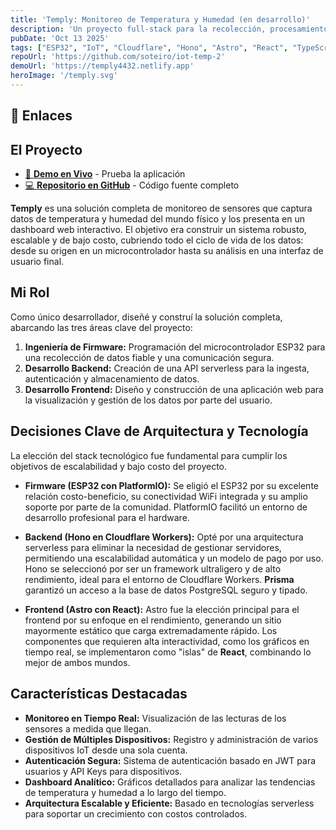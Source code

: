 ```yaml
---
title: 'Temply: Monitoreo de Temperatura y Humedad (en desarrollo)'
description: 'Un proyecto full-stack para la recolección, procesamiento y visualización de datos de sensores IoT en tiempo real, desde el firmware en un ESP32 hasta un dashboard web serverless.'
pubDate: 'Oct 13 2025'
tags: ["ESP32", "IoT", "Cloudflare", "Hono", "Astro", "React", "TypeScript", "PostgreSQL", "Prisma", "PlatformIO"]
repoUrl: 'https://github.com/soteiro/iot-temp-2'
demoUrl: 'https://temply4432.netlify.app'
heroImage: '/temply.svg'
---
```


## 🔗 Enlaces


## El Proyecto
<ul>
	<li>
		<a href="https://temply4432.netlify.app" target="_blank" rel="noopener noreferrer">🚀 <strong>Demo en Vivo</strong></a> - Prueba la aplicación
	</li>
	<li>
		<a href="https://github.com/soteiro/iot-temp-2" target="_blank" rel="noopener noreferrer">💻 <strong>Repositorio en GitHub</strong></a> - Código fuente completo
	</li>
</ul>

**Temply** es una solución completa de monitoreo de sensores que captura datos de temperatura y humedad del mundo físico y los presenta en un dashboard web interactivo. El objetivo era construir un sistema robusto, escalable y de bajo costo, cubriendo todo el ciclo de vida de los datos: desde su origen en un microcontrolador hasta su análisis en una interfaz de usuario final.

## Mi Rol

Como único desarrollador, diseñé y construí la solución completa, abarcando las tres áreas clave del proyecto:

1.  **Ingeniería de Firmware:** Programación del microcontrolador ESP32 para una recolección de datos fiable y una comunicación segura.
2.  **Desarrollo Backend:** Creación de una API serverless para la ingesta, autenticación y almacenamiento de datos.
3.  **Desarrollo Frontend:** Diseño y construcción de una aplicación web para la visualización y gestión de los datos por parte del usuario.

## Decisiones Clave de Arquitectura y Tecnología

La elección del stack tecnológico fue fundamental para cumplir los objetivos de escalabilidad y bajo costo del proyecto.

-   **Firmware (ESP32 con PlatformIO):** Se eligió el ESP32 por su excelente relación costo-beneficio, su conectividad WiFi integrada y su amplio soporte por parte de la comunidad. PlatformIO facilitó un entorno de desarrollo profesional para el hardware.

-   **Backend (Hono en Cloudflare Workers):** Opté por una arquitectura serverless para eliminar la necesidad de gestionar servidores, permitiendo una escalabilidad automática y un modelo de pago por uso. Hono se seleccionó por ser un framework ultraligero y de alto rendimiento, ideal para el entorno de Cloudflare Workers. **Prisma** garantizó un acceso a la base de datos PostgreSQL seguro y tipado.

-   **Frontend (Astro con React):** Astro fue la elección principal para el frontend por su enfoque en el rendimiento, generando un sitio mayormente estático que carga extremadamente rápido. Los componentes que requieren alta interactividad, como los gráficos en tiempo real, se implementaron como "islas" de **React**, combinando lo mejor de ambos mundos.

## Características Destacadas

-   **Monitoreo en Tiempo Real:** Visualización de las lecturas de los sensores a medida que llegan.
-   **Gestión de Múltiples Dispositivos:** Registro y administración de varios dispositivos IoT desde una sola cuenta.
-   **Autenticación Segura:** Sistema de autenticación basado en JWT para usuarios y API Keys para dispositivos.
-   **Dashboard Analítico:** Gráficos detallados para analizar las tendencias de temperatura y humedad a lo largo del tiempo.
-   **Arquitectura Escalable y Eficiente:** Basado en tecnologías serverless para soportar un crecimiento con costos controlados.

<!-- ## Desafíos y Aprendizajes

*(Esta sección es un marcador de posición para que la completes. Es una de las partes más importantes de un portafolio. Aquí tienes algunas ideas sobre qué escribir):*

*   **Ejemplo 1 (Técnico):** "Uno de los principales desafíos fue asegurar la comunicación entre el ESP32 y el backend en Cloudflare. Implementé un sistema de autenticación con API Key y Secret, y tuve que manejar cuidadosamente los reintentos de conexión en el firmware para evitar la pérdida de datos cuando la red WiFi era inestable. Esto me enseñó sobre la importancia de la resiliencia en sistemas distribuidos."

*   **Ejemplo 2 (Aprendizaje):** "Este proyecto fue mi primera inmersión profunda en arquitecturas serverless. Aprender a gestionar el estado y las conexiones a la base de datos desde un entorno como Cloudflare Workers fue un reto gratificante. Comprendí las ventajas y las limitaciones del cómputo en el borde (edge computing)." -->
